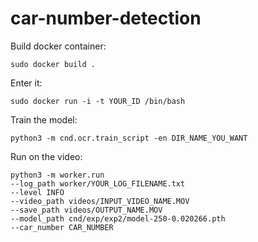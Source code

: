 # car-number-detection

Build docker container:

```
sudo docker build .
```

Enter it:

```
sudo docker run -i -t YOUR_ID /bin/bash
```

Train the model:

```
python3 -m cnd.ocr.train_script -en DIR_NAME_YOU_WANT
```

Run on the video:

```
python3 -m worker.run 
--log_path worker/YOUR_LOG_FILENAME.txt 
--level INFO 
--video_path videos/INPUT_VIDEO_NAME.MOV 
--save_path videos/OUTPUT_NAME.MOV 
--model_path cnd/exp/exp2/model-250-0.020266.pth 
--car_number CAR_NUMBER
```
